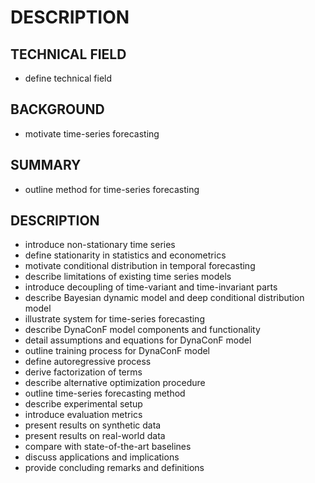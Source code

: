 # DESCRIPTION

## TECHNICAL FIELD

- define technical field

## BACKGROUND

- motivate time-series forecasting

## SUMMARY

- outline method for time-series forecasting

## DESCRIPTION

- introduce non-stationary time series
- define stationarity in statistics and econometrics
- motivate conditional distribution in temporal forecasting
- describe limitations of existing time series models
- introduce decoupling of time-variant and time-invariant parts
- describe Bayesian dynamic model and deep conditional distribution model
- illustrate system for time-series forecasting
- describe DynaConF model components and functionality
- detail assumptions and equations for DynaConF model
- outline training process for DynaConF model
- define autoregressive process
- derive factorization of terms
- describe alternative optimization procedure
- outline time-series forecasting method
- describe experimental setup
- introduce evaluation metrics
- present results on synthetic data
- present results on real-world data
- compare with state-of-the-art baselines
- discuss applications and implications
- provide concluding remarks and definitions

